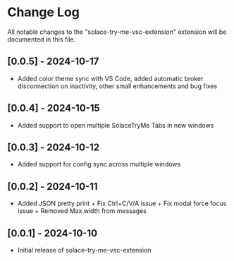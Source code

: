 # Change Log

All notable changes to the "solace-try-me-vsc-extension" extension will be documented in this file.

## [0.0.5] - 2024-10-17
- Added color theme sync with VS Code, added automatic broker disconnection on inactivity, other small enhancements and bug fixes

## [0.0.4] - 2024-10-15
- Added support to open multiple SolaceTryMe Tabs in new windows

## [0.0.3] - 2024-10-12
- Added support for config sync across multiple windows

## [0.0.2] - 2024-10-11
- Added JSON pretty print + Fix Ctrl+C/V/A issue + Fix modal force focus issue + Removed Max width from messages

## [0.0.1] - 2024-10-10
- Initial release of solace-try-me-vsc-extension